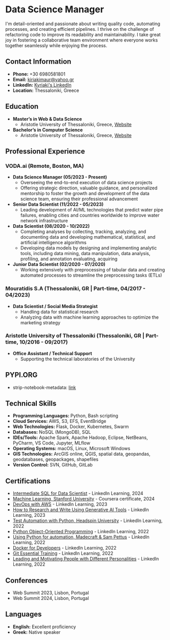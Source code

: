 # Data Science Manager
I'm detail-oriented and passionate about writing quality code, automating processes, and creating efficient
pipelines. I thrive on the challenge of refactoring code to improve its readability and maintainability. I take great
joy in fostering a collaborative team environment where everyone works together seamlessly while enjoying the
process.

## Contact Information
- **Phone:** +30 6980581801
- **Email:** [kiriakimaur@yahoo.gr](mailto:kiriakimaur@yahoo.gr)
- **LinkedIn:** [Kyriaki's LinkedIn](https://www.linkedin.com/in/kyriaki-mavropoulou-ds)
- **Location:** Thessaloniki, Greece

## Education
- **Master’s in Web & Data Science**
  - Aristotle University of Thessaloniki, Greece, [Website](https://dws.csd.auth.gr/)
- **Bachelor’s in Computer Science**
  - Aristotle University of Thessaloniki, Greece, [Website](https://www.csd.auth.gr/en/)

## Professional Experience

### VODA.ai (Remote, Boston, MA)
- **Data Science Manager (05/2023 - Present)**
  - Overseeing the end-to-end execution of data science projects
  - Offering strategic direction, valuable guidance, and personalized
    mentorship to foster the growth and development of the data
    science team, ensuring their professional
    advancement
- **Senior Data Scientist (11/2022 - 05/2023)**
  - Leading development of AI/ML technologies that predict water pipe
    failures, enabling cities and countries worldwide to improve water
    network infrastructure
- **Data Scientist (08/2020 - 10/2022)**
  - Completing analyses by collecting, tracking, analyzing, and
    documenting data and developing mathematical, statistical, and
    artificial intelligence algorithms
  - Developing data models by designing and implementing analytic
    tools, including data mining, data manipulation, data analysis,
    profiling, and annotation evaluating, acquiring
- **Junior Data Scientist (02/2020 - 07/2020)**
  - Working extensively with preprocessing of tabular data and
    creating automated processes to streamline the preprocessing tasks
    (ETLs)

### Mouratidis S.A (Thessaloniki, GR | Part-time, 04/2017 - 04/2023)
- **Data Scientist / Social Media Strategist**
  - Handling data for statistical research
  - Analyzing data with machine learning approaches to optimize the
    marketing strategy

### Aristotle University of Thessaloniki (Thessaloniki, GR | Part-time, 10/2016 - 09/2017)
- **Office Assistant / Technical Support**
  - Supporting the technical laboratories of the University

## PYPI.ORG
- strip-notebook-metadata: [link](https://pypi.org/project/strip-notebook-metadata/)

## Technical Skills
- **Programming Languages:** Python, Bash scripting
- **Cloud Services:** AWS, S3, EFS,
  EventBridge
- **Web Technologies:** Flask, Docker,
  Kubernetes, Swarm
- **Databases:** NoSQL (MongoDB), SQL
- **IDEs/Tools:** Apache Spark,
  Apache Hadoop, Eclipse, NetBeans,
  PyCharm, VS Code, Jupyter, MLflow
- **Operating Systems:** macOS, Linux, Microsoft Windows
- **GIS Technologies:** ArcGIS online, QGIS, spatial data,
  geopandas, geodatabases, geopackages,
  shapefiles
- **Version Control:** SVN, GitHub, GitLab

## Certifications
- [Intermediate SQL for Data Scientist](https://www.linkedin.com/learning/certificates/640968731749200b6bb9b34c0ca49286b2633b76c9981b7f704adb069b0cd348) - LinkedIn Learning, 2024
- [Machine Learning, Stanford University](https://www.coursera.org/account/accomplishments/verify/HH2EN5JTX9MK?utm_source=link&utm_medium=certificate&utm_content=cert_image&utm_campaign=sharing_cta&utm_product=course) - Coursera certificate, 2024
- [DevOps with AWS](https://www.linkedin.com/learning/certificates/9930c8bc240596b47bb6d9c31c1febf6cfc32a0ece37cf28339af9a769520b5b?trk=share_certificate) - LinkedIn Learning, 2023
- [How to Research and Write Using Generative AI Tools](https://www.linkedin.com/learning/certificates/01c220117d3a5ae3aec30886e6f171ccc938d313ddb071ef2fd6fa68bd4e3604) - LinkedIn Learning, 2023
- [Test Automation with Python, Headspin University](https://www.linkedin.com/learning/certificates/283894dcb50fd1241f9a59ae2bda9e3ad329fe5cc31c091f0b8a7a98fde11f94?trk=share_certificate) - LinkedIn Learning, 2022
- [Python Object-Oriented Programming](https://www.linkedin.com/learning/certificates/2ec501fd0774dd4b476d3a2a86904042da2add10bb20d1c6e5e94e1e9da52d77) - LinkedIn Learning, 2022
- [Using Python for automation, Madecraft & Sam Pettus](https://www.linkedin.com/learning/certificates/66724abfab70a4df54373aaee340327058dc14d7ff82fb146425ee12f10d7295) - LinkedIn Learning, 2022
- [Docker for Developers](https://www.linkedin.com/learning/certificates/10649c5d18b65a3a5e4e9308d38373410b15c4414a28f14c375f9a05f0b10f27?trk=share_certificate) - LinkedIn Learning, 2022
- [Git Essential Training](https://www.linkedin.com/learning/certificates/ab7bcddccd8757631df63de2f2985582468268854e4ef643564276fb97688bc8?trk=share_certificate) - LinkedIn Learning, 2022
- [Leading and Motivating People with Different Personalities](https://www.linkedin.com/learning/certificates/306cdd383f6e7d7914da898674e207091f42a4e205a8642bcf208691e312ac90?trk=share_certificate) - LinkedIn Learning, 2022

## Conferences
- Web Summit 2023, Lisbon, Portugal
- Web Summit 2024, Lisbon, Portugal

## Languages
- **English:** Excellent proficiency
- **Greek:** Native speaker
